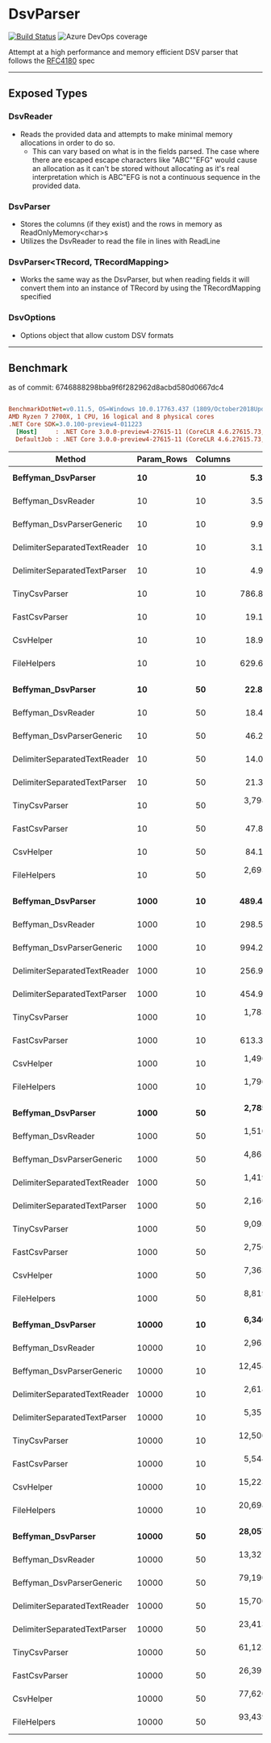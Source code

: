 # DsvParser
[![Build Status](https://beffyman.visualstudio.com/Beffyman.Github/_apis/build/status/Beffyman.DsvParser?branchName=master)](https://beffyman.visualstudio.com/Beffyman.Github/_build/latest?definitionId=5&branchName=master)
![Azure DevOps coverage](https://img.shields.io/azure-devops/coverage/beffyman/Beffyman.Github/5.svg)

Attempt at a high performance and memory efficient DSV parser that follows the [RFC4180](https://tools.ietf.org/html/rfc4180) spec

---
## Exposed Types

### DsvReader
- Reads the provided data and attempts to make minimal memory allocations in order to do so.
  - This can vary based on what is in the fields parsed.  The case where there are escaped escape characters like "ABC""EFG" would cause an allocation as it can't be stored without allocating as it's real interpretation which is ABC"EFG is not a continuous sequence in the provided data.

### DsvParser
- Stores the columns (if they exist) and the rows in memory as ReadOnlyMemory\<char>s
- Utilizes the DsvReader to read the file in lines with ReadLine

### DsvParser\<TRecord, TRecordMapping>
- Works the same way as the DsvParser, but when reading fields it will convert them into an instance of TRecord by using the TRecordMapping specified

### DsvOptions
- Options object that allow custom DSV formats

---
## Benchmark
as of commit: 6746888298bba9f6f282962d8acbd580d0667dc4
``` ini

BenchmarkDotNet=v0.11.5, OS=Windows 10.0.17763.437 (1809/October2018Update/Redstone5)
AMD Ryzen 7 2700X, 1 CPU, 16 logical and 8 physical cores
.NET Core SDK=3.0.100-preview4-011223
  [Host]     : .NET Core 3.0.0-preview4-27615-11 (CoreCLR 4.6.27615.73, CoreFX 4.700.19.21213), 64bit RyuJIT
  DefaultJob : .NET Core 3.0.0-preview4-27615-11 (CoreCLR 4.6.27615.73, CoreFX 4.700.19.21213), 64bit RyuJIT


```
|                       Method | Param_Rows | Columns |          Mean |       Error |      StdDev |  Ratio | RatioSD |      Gen 0 |     Gen 1 |    Gen 2 |  Allocated |
|----------------------------- |----------- |-------- |--------------:|------------:|------------:|-------:|--------:|-----------:|----------:|---------:|-----------:|
|           **Beffyman_DsvParser** |         **10** |      **10** |      **5.370 us** |   **0.0235 us** |   **0.0208 us** |   **1.51** |    **0.01** |     **1.1292** |         **-** |        **-** |     **4736 B** |
|           Beffyman_DsvReader |         10 |      10 |      3.565 us |   0.0168 us |   0.0149 us |   1.00 |    0.00 |     0.0381 |         - |        - |      168 B |
|    Beffyman_DsvParserGeneric |         10 |      10 |      9.992 us |   0.0216 us |   0.0191 us |   2.80 |    0.01 |     1.8921 |         - |        - |     7920 B |
| DelimiterSeparatedTextReader |         10 |      10 |      3.194 us |   0.0638 us |   0.0709 us |   0.89 |    0.02 |     0.0229 |         - |        - |       96 B |
| DelimiterSeparatedTextParser |         10 |      10 |      4.945 us |   0.0223 us |   0.0209 us |   1.39 |    0.01 |     0.5112 |         - |        - |     2152 B |
|                TinyCsvParser |         10 |      10 |    786.804 us |   1.1529 us |   0.9627 us | 220.61 |    0.93 |    25.3906 |   12.6953 |   0.9766 |    74188 B |
|                FastCsvParser |         10 |      10 |     19.116 us |   0.1546 us |   0.1446 us |   5.36 |    0.05 |    41.6565 |   41.6565 |  41.6565 |   207920 B |
|                    CsvHelper |         10 |      10 |     18.977 us |   0.1094 us |   0.0970 us |   5.32 |    0.04 |     6.4697 |         - |        - |    27096 B |
|                  FileHelpers |         10 |      10 |    629.623 us |   1.3837 us |   1.2943 us | 176.56 |    0.85 |     6.8359 |    3.9063 |        - |    29364 B |
|                              |            |         |               |             |             |        |         |            |           |          |            |
|           **Beffyman_DsvParser** |         **10** |      **50** |     **22.824 us** |   **0.1735 us** |   **0.1538 us** |   **1.24** |    **0.01** |     **3.8452** |    **1.9226** |        **-** |    **19680 B** |
|           Beffyman_DsvReader |         10 |      50 |     18.434 us |   0.0484 us |   0.0453 us |   1.00 |    0.00 |     0.0305 |         - |        - |      168 B |
|    Beffyman_DsvParserGeneric |         10 |      50 |     46.277 us |   0.9095 us |   1.3613 us |   2.53 |    0.08 |     9.3384 |    1.1597 |        - |    39296 B |
| DelimiterSeparatedTextReader |         10 |      50 |     14.093 us |   0.0996 us |   0.0932 us |   0.76 |    0.01 |     0.0153 |         - |        - |       96 B |
| DelimiterSeparatedTextParser |         10 |      50 |     21.342 us |   0.1376 us |   0.1287 us |   1.16 |    0.01 |     1.4648 |         - |        - |     6168 B |
|                TinyCsvParser |         10 |      50 |  3,798.785 us |   4.0555 us |   3.5951 us | 206.05 |    0.59 |   101.5625 |   46.8750 |   7.8125 |   321233 B |
|                FastCsvParser |         10 |      50 |     47.804 us |   0.2637 us |   0.2467 us |   2.59 |    0.02 |    41.6260 |   41.6260 |  41.6260 |   254976 B |
|                    CsvHelper |         10 |      50 |     84.186 us |   0.2992 us |   0.2799 us |   4.57 |    0.02 |    21.4844 |         - |        - |    90096 B |
|                  FileHelpers |         10 |      50 |  2,693.119 us |  22.9208 us |  21.4402 us | 146.09 |    1.23 |    31.2500 |   11.7188 |        - |   137384 B |
|                              |            |         |               |             |             |        |         |            |           |          |            |
|           **Beffyman_DsvParser** |       **1000** |      **10** |    **489.410 us** |   **2.5134 us** |   **2.3510 us** |   **1.64** |    **0.01** |    **66.4063** |   **55.6641** |  **33.2031** |   **342116 B** |
|           Beffyman_DsvReader |       1000 |      10 |    298.566 us |   0.9506 us |   0.8892 us |   1.00 |    0.00 |          - |         - |        - |      168 B |
|    Beffyman_DsvParserGeneric |       1000 |      10 |    994.286 us |  19.6403 us |  23.3804 us |   3.32 |    0.07 |   109.3750 |   66.4063 |  37.1094 |   566712 B |
| DelimiterSeparatedTextReader |       1000 |      10 |    256.936 us |   0.6893 us |   0.6111 us |   0.86 |    0.00 |          - |         - |        - |       96 B |
| DelimiterSeparatedTextParser |       1000 |      10 |    454.940 us |   1.6941 us |   1.4146 us |   1.52 |    0.01 |    36.1328 |   11.7188 |        - |   153064 B |
|                TinyCsvParser |       1000 |      10 |  1,783.951 us |   5.3063 us |   4.7039 us |   5.97 |    0.02 |   617.1875 |  181.6406 |        - |   224758 B |
|                FastCsvParser |       1000 |      10 |    613.378 us |   6.5976 us |   6.1714 us |   2.05 |    0.02 |   124.0234 |   41.0156 |  41.0156 |   532640 B |
|                    CsvHelper |       1000 |      10 |  1,496.548 us |   2.0336 us |   1.8027 us |   5.01 |    0.01 |   310.5469 |         - |        - |  1299272 B |
|                  FileHelpers |       1000 |      10 |  1,796.953 us |  16.4095 us |  15.3495 us |   6.02 |    0.06 |   115.2344 |   48.8281 |        - |   615925 B |
|                              |            |         |               |             |             |        |         |            |           |          |            |
|           **Beffyman_DsvParser** |       **1000** |      **50** |  **2,785.126 us** |  **13.4982 us** |  **12.6262 us** |   **1.84** |    **0.01** |   **175.7813** |   **82.0313** |  **46.8750** |  **1545031 B** |
|           Beffyman_DsvReader |       1000 |      50 |  1,510.707 us |   9.6033 us |   8.5131 us |   1.00 |    0.00 |          - |         - |        - |      168 B |
|    Beffyman_DsvParserGeneric |       1000 |      50 |  4,865.760 us |  18.3629 us |  17.1767 us |   3.22 |    0.02 |   562.5000 |  375.0000 | 164.0625 |  3053558 B |
| DelimiterSeparatedTextReader |       1000 |      50 |  1,419.470 us |   1.9323 us |   1.7130 us |   0.94 |    0.01 |          - |         - |        - |       96 B |
| DelimiterSeparatedTextParser |       1000 |      50 |  2,166.956 us |   3.2045 us |   2.9975 us |   1.43 |    0.01 |    85.9375 |   42.9688 |        - |   473880 B |
|                TinyCsvParser |       1000 |      50 |  9,093.217 us |  38.7631 us |  36.2590 us |   6.02 |    0.05 |  2250.0000 |  296.8750 | 140.6250 |  1026248 B |
|                FastCsvParser |       1000 |      50 |  2,756.854 us |   9.3086 us |   8.7073 us |   1.83 |    0.01 |   558.5938 |  152.3438 |  74.2188 |  2295584 B |
|                    CsvHelper |       1000 |      50 |  7,363.637 us |  11.3476 us |  10.6146 us |   4.88 |    0.03 |  1664.0625 |         - |        - |  6992632 B |
|                  FileHelpers |       1000 |      50 |  8,819.738 us |  73.9704 us |  69.1919 us |   5.84 |    0.06 |   500.0000 |  250.0000 |        - |  3179315 B |
|                              |            |         |               |             |             |        |         |            |           |          |            |
|           **Beffyman_DsvParser** |      **10000** |      **10** |  **6,346.013 us** |  **37.7487 us** |  **35.3101 us** |   **2.14** |    **0.01** |   **367.1875** |  **156.2500** |  **54.6875** |  **3605709 B** |
|           Beffyman_DsvReader |      10000 |      10 |  2,962.788 us |   5.7218 us |   5.3522 us |   1.00 |    0.00 |          - |         - |        - |      168 B |
|    Beffyman_DsvParserGeneric |      10000 |      10 | 12,458.369 us |  53.6604 us |  50.1940 us |   4.20 |    0.02 |   843.7500 |  468.7500 | 234.3750 |  5744837 B |
| DelimiterSeparatedTextReader |      10000 |      10 |  2,618.015 us |  40.7375 us |  38.1058 us |   0.88 |    0.01 |          - |         - |        - |       96 B |
| DelimiterSeparatedTextParser |      10000 |      10 |  5,351.309 us |  14.8791 us |  13.1899 us |   1.81 |    0.01 |   273.4375 |  140.6250 |  54.6875 |  1623008 B |
|                TinyCsvParser |      10000 |      10 | 12,506.556 us | 137.9875 us | 122.3223 us |   4.22 |    0.04 |  5671.8750 |  578.1250 | 187.5000 |  1592821 B |
|                FastCsvParser |      10000 |      10 |  5,544.757 us |  34.4279 us |  32.2039 us |   1.87 |    0.01 |   835.9375 |   85.9375 |  39.0625 |  3616838 B |
|                    CsvHelper |      10000 |      10 | 15,223.088 us |  55.6789 us |  52.0821 us |   5.14 |    0.02 |  3062.5000 |   15.6250 |        - | 12861456 B |
|                  FileHelpers |      10000 |      10 | 20,698.829 us | 105.2601 us |  98.4603 us |   6.99 |    0.04 |  1062.5000 |  468.7500 | 156.2500 |  6046361 B |
|                              |            |         |               |             |             |        |         |            |           |          |            |
|           **Beffyman_DsvParser** |      **10000** |      **50** | **28,057.323 us** | **134.4875 us** | **119.2197 us** |   **2.10** |    **0.01** |  **1531.2500** |  **625.0000** | **187.5000** | **15608740 B** |
|           Beffyman_DsvReader |      10000 |      50 | 13,327.111 us |  59.4265 us |  55.5876 us |   1.00 |    0.00 |          - |         - |        - |      168 B |
|    Beffyman_DsvParserGeneric |      10000 |      50 | 79,190.781 us | 235.8311 us | 209.0581 us |   5.94 |    0.03 |  4428.5714 | 2000.0000 | 714.2857 | 30551513 B |
| DelimiterSeparatedTextReader |      10000 |      50 | 15,706.589 us | 291.6552 us | 286.4444 us |   1.18 |    0.02 |          - |         - |        - |       96 B |
| DelimiterSeparatedTextParser |      10000 |      50 | 23,413.460 us |  76.2552 us |  71.3291 us |   1.76 |    0.01 |   843.7500 |  437.5000 | 156.2500 |  4823838 B |
|                TinyCsvParser |      10000 |      50 | 61,123.966 us | 740.8558 us | 692.9970 us |   4.59 |    0.06 | 22625.0000 | 2625.0000 | 875.0000 |  7434248 B |
|                FastCsvParser |      10000 |      50 | 26,395.176 us | 398.6174 us | 372.8670 us |   1.98 |    0.03 |  4625.0000 |   31.2500 |        - | 19653112 B |
|                    CsvHelper |      10000 |      50 | 77,620.844 us | 862.3019 us | 806.5978 us |   5.82 |    0.07 | 16571.4286 |         - |        - | 69717824 B |
|                  FileHelpers |      10000 |      50 | 93,439.892 us | 392.4096 us | 347.8609 us |   7.01 |    0.04 |  5500.0000 | 2333.3333 | 833.3333 | 30930733 B |
